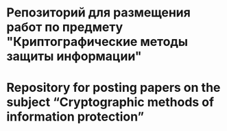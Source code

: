 # Репозиторий для размещения работ по предмету "Криптографические методы защиты информации"
# Repository for posting papers on the subject “Cryptographic methods of information protection”
